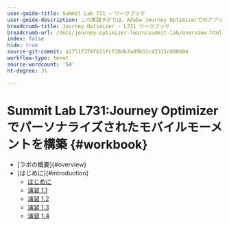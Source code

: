 ```yaml
---
user-guide-title: Summit Lab 731 — ワークブック
user-guide-description: この実践ラボでは、Adobe Journey Optimizerでのアプリ内、プッシュ通知、SMS、電子メールメッセージングキャンペーン、ジャーニーを含むマルチチャネルマーケティング戦略を実装する方法を学びます。
breadcrumb-title: Journey Optimizer - L731 ワークブック
breadcrumb-url: /docs/journey-optimizer-learn/summit-lab/overview.html
index: false
hide: true
source-git-commit: a1751f374f611fcf38db7ad9b51c42315c890b04
workflow-type: tm+mt
source-wordcount: '54'
ht-degree: 3%

---
```



# Summit Lab L731:Journey Optimizerでパーソナライズされたモバイルモーメントを構築 {#workbook}

+ [ラボの概要]{#overview}
+ [はじめに]{#introduction}
   + [はじめに](/help/l731-lab-workbook/Introduction/introduction.md)
   + [演習 1.1](/help/l731-lab-workbook/Introduction/exercise-1-1.md)
   + [演習 1.2](/help/l731-lab-workbook/Introduction/exercise-1-2.md)
   + [演習 1.3](/help/l731-lab-workbook/Introduction/exercise-1-3.md)
   + [演習 1.4](/help/l731-lab-workbook/Introduction/exercise-1-4.md)
